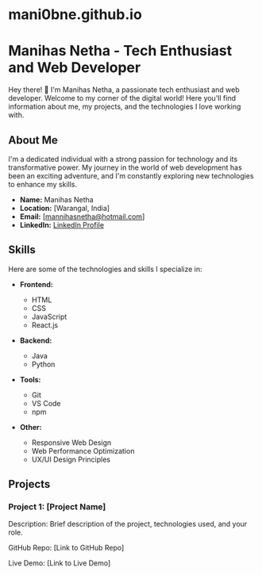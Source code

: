 # mani0bne.github.io
# Manihas Netha - Tech Enthusiast and Web Developer

Hey there! 👋 I'm Manihas Netha, a passionate tech enthusiast and web developer. Welcome to my corner of the digital world! Here you'll find information about me, my projects, and the technologies I love working with.

## About Me

I'm a dedicated individual with a strong passion for technology and its transformative power. My journey in the world of web development has been an exciting adventure, and I'm constantly exploring new technologies to enhance my skills.

- **Name:** Manihas Netha
- **Location:** [Warangal, India]
- **Email:** [mannihasnetha@hotmail.com]
- **LinkedIn:** [LinkedIn Profile](https://www.linkedin.com/in/manihasnetha/)


## Skills

Here are some of the technologies and skills I specialize in:

- **Frontend:**
  - HTML
  - CSS
  - JavaScript
  - React.js

- **Backend:**
  - Java
  - Python
    

- **Tools:**
  - Git
  - VS Code
  - npm

- **Other:**
  - Responsive Web Design
  - Web Performance Optimization
  - UX/UI Design Principles

## Projects

### Project 1: [Project Name]

Description: Brief description of the project, technologies used, and your role.

GitHub Repo: [Link to GitHub Repo]

Live Demo: [Link to Live Demo]
